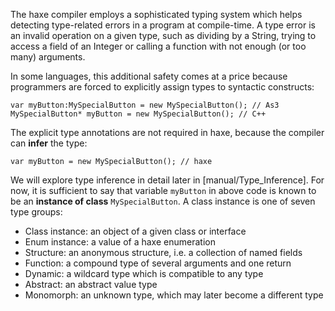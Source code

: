 The haxe compiler employs a sophisticated typing system which helps detecting type-related errors in a program at compile-time. A type error is an invalid operation on a given type, such as dividing by a String, trying to access a field of an Integer or calling a function with not enough (or too many) arguments.

In some languages, this additional safety comes at a price because programmers are forced to explicitly assign types to syntactic constructs:

```
var myButton:MySpecialButton = new MySpecialButton(); // As3
MySpecialButton* myButton = new MySpecialButton(); // C++ 
```
The explicit type annotations are not required in haxe, because the compiler can **infer** the type:

```
var myButton = new MySpecialButton(); // haxe
```
We will explore type inference in detail later in [manual/Type_Inference]. For now, it is sufficient to say that variable `myButton` in above code is known to be an **instance of class** `MySpecialButton`. A class instance is one of seven type groups:



 * Class instance: an object of a given class or interface
 * Enum instance: a value of a haxe enumeration
 * Structure: an anonymous structure, i.e. a collection of named fields
 * Function: a compound type of several arguments and one return
 * Dynamic: a wildcard type which is compatible to any type
 * Abstract: an abstract value type
 * Monomorph: an unknown type, which may later become a different type